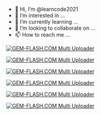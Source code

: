 - 👋 Hi, I’m @learncode2021
- 👀 I’m interested in ...
- 🌱 I’m currently learning ...
- 💞️ I’m looking to collaborate on ...
- 📫 How to reach me ...

<!---
learncode2021/learncode2021 is a ✨ special ✨ repository because its `README.md` (this file) appears on your GitHub profile.
You can click the Preview link to take a look at your changes.
--->




<a href="https://img.gem-flash.com/"><img src="https://img.gem-flash.com/images/97717407500554164836.jpg" border="0" alt="GEM-FLASH.COM Multi Uploader" /></a>







<a href="https://img.gem-flash.com/"><img src="https://img.gem-flash.com/images/26855922054054177769.jpg" border="0" alt="GEM-FLASH.COM Multi Uploader" /></a>






<a href="https://img.gem-flash.com/"><img src="https://img.gem-flash.com/images/10995047033622364593.jpg" border="0" alt="GEM-FLASH.COM Multi Uploader" /></a>





<a href="https://img.gem-flash.com/"><img src="https://img.gem-flash.com/images/28791036492036270967.jpg" border="0" alt="GEM-FLASH.COM Multi Uploader" /></a>







<a href="https://img.gem-flash.com/"><img src="https://img.gem-flash.com/images/26855922054054177769.jpg" border="0" alt="GEM-FLASH.COM Multi Uploader" /></a>





<a href="https://img.gem-flash.com/"><img src="https://img.gem-flash.com/images/26855922054054177769.jpg" border="0" alt="GEM-FLASH.COM Multi Uploader" /></a>
